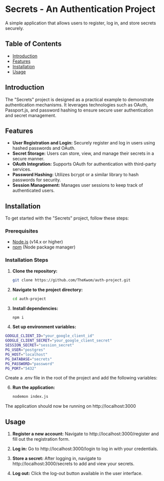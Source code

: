 # Secrets - An Authentication Project

A simple application that allows users to register, log in, and store secrets securely.

## Table of Contents

- [Introduction](#introduction)
- [Features](#features)
- [Installation](#installation)
- [Usage](#usage)

## Introduction

The "Secrets" project is designed as a practical example to demonstrate authentication mechanisms. It leverages technologies such as OAuth, Passport.js, and password hashing to ensure secure user authentication and secret management.

## Features

- **User Registration and Login:** Securely register and log in users using hashed passwords and OAuth.
- **Secret Storage:** Users can store, view, and manage their secrets in a secure manner.
- **OAuth Integration:** Supports OAuth for authentication with third-party services.
- **Password Hashing:** Utilizes bcrypt or a similar library to hash passwords for security.
- **Session Management:** Manages user sessions to keep track of authenticated users.

## Installation

To get started with the "Secrets" project, follow these steps:

### Prerequisites

- [Node.js](https://nodejs.org/) (v14.x or higher)
- [npm](https://www.npmjs.com/) (Node package manager)

### Installation Steps

1. **Clone the repository:**

   ```bash
   git clone https://github.com/TheKwom/auth-project.git
   ```

2. **Navigate to the project directory:**

   ```bash
   cd auth-project
   ```
   
3. **Install dependencies:**

   ```bash
   npm i
   ```
   
4.  **Set up environment variables:**

   ```bash
   GOOGLE_CLIENT_ID="your_google_client_id"
GOOGLE_CLIENT_SECRET="your_google_client_secret"
SESSION_SECRET="session_secret"
PG_USER="postgres"
PG_HOST="localhost"
PG_DATABASE="secrets"
PG_PASSWORD="password"
PG_PORT="5432"
   ```
   Create a .env file in the root of the project and add the following variables:

6. **Run the application:**

   ```bash
   nodemon index.js
   ```
The application should now be running on http://localhost:3000

## Usage

1. **Register a new account:**
Navigate to http://localhost:3000/register and fill out the registration form.

2. **Log in:**
Go to http://localhost:3000/login to log in with your credentials.

3. **Store a secret:**
After logging in, navigate to http://localhost:3000/secrets to add and view your secrets.

4. **Log out:**
Click the log-out button available in the user interface.
